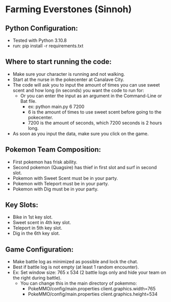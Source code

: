 # Farming Everstones (Sinnoh)

## Python Configuration:
* Tested with Python 3.10.8
* run: pip install -r requirements.txt

## Where to start running the code:
* Make sure your character is running and not walking.
* Start at the nurse in the pokecenter at Canalave City.
* The code will ask you to input the amount of times you can use sweet scent and how long (in seconds) you want the code to run for:
    * Or you can enter the input as an argument in the Command-Line or Bat file.
        * ex: python main.py 6 7200
        * 6 is the amount of times to use sweet scent before going to the pokecenter.
        * 7200 is the amount of seconds, which 7200 seconds is 2 hours long.
* As soon as you input the data, make sure you click on the game.

## Pokemon Team Composition:
* First pokemon has frisk ability.
* Second pokemon (Quagsire) has thief in first slot and surf in second slot.
* Pokemon with Sweet Scent must be in your party.
* Pokemon with Teleport must be in your party.
* Pokemon with Dig must be in your party.

## Key Slots:
* Bike in 1st key slot.
* Sweet scent in 4th key slot.
* Teleport in 5th key slot.
* Dig in the 6th key slot.

## Game Configuration:
* Make battle log as minimized as possible and lock the chat.
* Best if battle log is not empty (at least 1 random encounter).
* Ex: Set window size: 765 x 534 (2 battle logs only and hide your team on the right during battle).
    * You can change this in the main directory of pokemmo:
        * PokeMMO/config/main.properties client.graphics.width=765
        * PokeMMO/config/main.properties client.graphics.height=534
